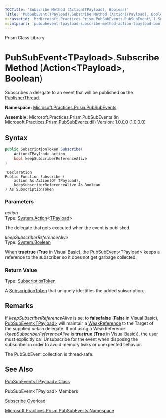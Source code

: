 ```yaml
---
TOCTitle: 'Subscribe Method (Action(TPayload), Boolean)'
Title: 'PubSubEvent(TPayload).Subscribe Method (Action(TPayload), Boolean) (Microsoft.Practices.Prism.PubSubEvents)'
ms:assetid: 'M:Microsoft.Practices.Prism.PubSubEvents.PubSubEvent\`1.Subscribe(System.Action{\`0},System.Boolean)'
ms:mtpsurl: 'pubsubevent-tpayload-subscribe-method-action-tpayload-boolean-mspp-pubsubevents.md'
---
```


Prism Class Library

PubSubEvent&lt;TPayload&gt;.Subscribe Method (Action&lt;TPayload&gt;, Boolean)
================================================================================================================

Subscribes a delegate to an event that will be published on the [PublisherThread](threadoption-enumeration-mspp-pubsubevents.md).

**Namespace:** [Microsoft.Practices.Prism.PubSubEvents](mspp-pubsubevents-namespace.md)

**Assembly:** Microsoft.Practices.Prism.PubSubEvents (in Microsoft.Practices.Prism.PubSubEvents.dll) Version: 1.0.0.0 (1.0.0.0)


## Syntax


```C#
public SubscriptionToken Subscribe(
	Action<TPayload> action,
	bool keepSubscriberReferenceAlive
)
```
```VB
'Declaration
Public Function Subscribe ( 
	action As Action(Of TPayload),
	keepSubscriberReferenceAlive As Boolean
) As SubscriptionToken
```


### Parameters

*action*  
Type: [System.Action](http://msdn.microsoft.com/en-us/library/018hxwa8)&lt;[TPayload](pubsubevent-tpayload-class-mspp-pubsubevents.md)&gt;

The delegate that gets executed when the event is published.

*keepSubscriberReferenceAlive*  
Type: [System.Boolean](http://msdn.microsoft.com/en-us/library/a28wyd50)

When **truetrue** (**True** in Visual Basic), the [PubSubEvent&lt;TPayload&gt;](pubsubevent-tpayload-class-mspp-pubsubevents.md) keeps a reference to the subscriber so it does not get garbage collected.

### Return Value

Type: [SubscriptionToken](subscriptiontoken-class-mspp-pubsubevents.md)

A [SubscriptionToken](subscriptiontoken-class-mspp-pubsubevents.md) that uniquely identifies the added subscription.

Remarks
-------

 If *keepSubscriberReferenceAlive* is set to **falsefalse** (**False** in Visual Basic), [PubSubEvent&lt;TPayload&gt;](pubsubevent-tpayload-class-mspp-pubsubevents.md) will maintain a [WeakReference](http://msdn.microsoft.com/en-us/library/hbh8w2zd) to the Target of the supplied *action* delegate. If not using a WeakReference (*keepSubscriberReferenceAlive* is **truetrue** (**True** in Visual Basic)), the user must explicitly call Unsubscribe for the event when disposing the subscriber in order to avoid memory leaks or unexpected behavior.

The PubSubEvent collection is thread-safe.

See Also
--------


[PubSubEvent&lt;TPayload&gt; Class](pubsubevent-tpayload-class-mspp-pubsubevents.md)

PubSubEvent&lt;TPayload&gt; Members

[Subscribe Overload](pubsubevent-tpayload-subscribe-method-mspp-pubsubevents.md)

[Microsoft.Practices.Prism.PubSubEvents Namespace](mspp-pubsubevents-namespace.md)
